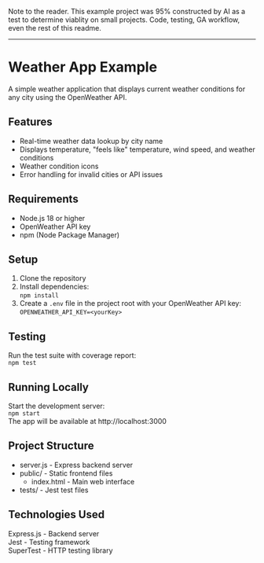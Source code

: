 Note to the reader.  This example project was 95% constructed by AI as a test to determine viablity on small projects.  Code, testing, GA workflow, even the rest of this readme.

---

# Weather App Example

A simple weather application that displays current weather conditions for any city using the OpenWeather API.

## Features

- Real-time weather data lookup by city name
- Displays temperature, "feels like" temperature, wind speed, and weather conditions
- Weather condition icons
- Error handling for invalid cities or API issues

## Requirements

- Node.js 18 or higher
- OpenWeather API key
- npm (Node Package Manager)

## Setup

1. Clone the repository
2. Install dependencies:  
`npm install`
3. Create a `.env` file in the project root with your OpenWeather API key:  
`OPENWEATHER_API_KEY=<yourKey>`

## Testing

Run the test suite with coverage report:  
`npm test`

## Running Locally

Start the development server:  
`npm start`  
The app will be available at http://localhost:3000

## Project Structure

- server.js - Express backend server
- public/ - Static frontend files
  - index.html - Main web interface
- tests/ - Jest test files

## Technologies Used

Express.js - Backend server  
Jest - Testing framework  
SuperTest - HTTP testing library  
